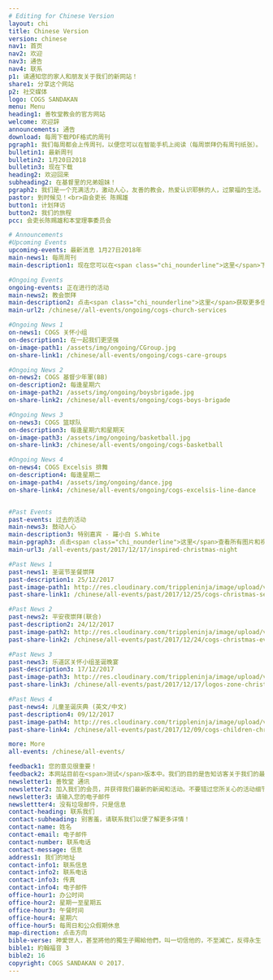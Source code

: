 ```yaml
---
# Editing for Chinese Version
layout: chi
title: Chinese Version
version: chinese
nav1: 首页
nav2: 欢迎
nav3: 通告
nav4: 联系
p1: 请通知您的家人和朋友关于我们的新网站！
share1: 分享这个网站
p2: 社交媒体
logo: COGS SANDAKAN
menu: Menu
heading1: 善牧堂教会的官方网站
welcome: 欢迎辞
announcements: 通告
download: 每周下载PDF格式的周刊
pgraph1: 我们每周都会上传周刊，以便您可以在智能手机上阅读（每周崇拜仍有周刊纸张）。
bulletin1: 最新周刊
bulletin2: 1月20日2018
bulletin3: 现在下载
heading2: 欢迎回来
subheading2: 在基督里的兄弟姐妹！
pgraph2: 我们是一个充满活力，激动人心，友善的教会，热爱认识耶稣的人，过蒙福的生活。我们的教堂位置很容易找到，在未来几年内我们会有很大的计划。所以我们热烈的欢迎您到周六或周日的崇拜,  以便了解更多。我们很乐意见到您！
pastor: 到时候见！<br>由会吏长 陈赐雄
button1: 计划拜访
button2: 我们的旅程
pcc: 会吏长陈赐雄和本堂理事委员会

# Announcements
#Upcoming Events
upcoming-events: 最新消息 1月27日2018年
main-news1: 每周周刊
main-description1: 现在您可以在<span class="chi_nounderline">这里</span>下载最新的周刊!

#Ongoing Events
ongoing-events: 正在进行的活动
main-news2: 教会崇拜
main-description2: 点击<span class="chi_nounderline">这里</span>获取更多信息!
main-url2: /chinese//all-events/ongoing/cogs-church-services

#Ongoing News 1
on-news1: COGS 关怀小组
on-description1: 在一起我们更坚强
on-image-path1: /assets/img/ongoing/CGroup.jpg
on-share-link1: /chinese/all-events/ongoing/cogs-care-groups

#Ongoing News 2
on-news2: COGS 基督少年軍(BB)
on-description2: 每逢星期六
on-image-path2: /assets/img/ongoing/boysbrigade.jpg
on-share-link2: /chinese/all-events/ongoing/cogs-boys-brigade

#Ongoing News 3
on-news3: COGS 篮球队
on-description3: 每逢星期六和星期天
on-image-path3: /assets/img/ongoing/basketball.jpg
on-share-link3: /chinese/all-events/ongoing/cogs-basketball

#Ongoing News 4
on-news4: COGS Excelsis 排舞
on-description4: 每逢星期二
on-image-path4: /assets/img/ongoing/dance.jpg
on-share-link4: /chinese/all-events/ongoing/cogs-excelsis-line-dance


#Past Events
past-events: 过去的活动
main-news3: 鼓动人心
main-description3: 特别嘉宾 - 羅小白 S.White
main-pgraph3: 点击<span class="chi_nounderline">这里</span>查看所有图片和视频！
main-url3: /all-events/past/2017/12/17/inspired-christmas-night

#Past News 1
past-news1: 圣诞节圣餐崇拜
past-description1: 25/12/2017
past-image-path1: http://res.cloudinary.com/trippleninja/image/upload/v1514464675/Christmas%20Day%20Service%2017/christmas1.jpg
past-share-link1: /chinese/all-events/past/2017/12/25/cogs-christmas-service

#Past News 2
past-news2: 平安夜崇拜(联合)
past-description2: 24/12/2017
past-image-path2: http://res.cloudinary.com/trippleninja/image/upload/v1514464898/Christmas%20Eve%20Service%2017/Eve1.jpg
past-share-link2: /chinese/all-events/past/2017/12/24/cogs-christmas-eve-celebration

#Past News 3
past-news3: 乐道区关怀小组圣诞晚宴
past-description3: 17/12/2017
past-image-path3: http://res.cloudinary.com/trippleninja/image/upload/v1514464329/Logos%20Zone%20Christmas%20Dinner%2017/LogosDinner10.jpg
past-share-link3: /chinese/all-events/past/2017/12/17/logos-zone-christmas-dinner

#Past News 4
past-news4: 儿童圣诞庆典 (英文/中文)
past-description4: 09/12/2017
past-image-path4: http://res.cloudinary.com/trippleninja/image/upload/v1514464583/Children%20Christmas%20Celebration%2017/22.jpg
past-share-link4: /chinese/all-events/past/2017/12/09/cogs-children-christmas-celebration

more: More
all-events: /chinese/all-events/

feedback1: 您的意见很重要！
feedback2: 本网站目前在<span>测试</span>版本中。我们的目的是告知访客关于我们的最新活动，新闻和通告。我们感谢您能评价这个网站以获得更好的改进。请点击 <span><a href="https://goo.gl/forms/CMb7j9jtieQ6QbVJ2" target="_blank" class="chi_nounderline">这里</a></span> 并让我们知道您的意见。谢谢！
newsletter1: 善牧堂 通讯
newsletter2: 加入我们的会员，并获得我们最新的新闻和活动。不要错过您所关心的活动细节。
newsletter3: 请输入您的电子邮件
newslettter4: 没有垃圾邮件，只是信息
contact-heading: 联系我们
contact-subheading: 别害羞，请联系我们以便了解更多详情！
contact-name: 姓名
contact-email: 电子邮件
contact-number: 联系电话
contact-message: 信息
address1: 我们的地址
contact-info1: 联系信息
contact-info2: 联系电话
contact-info3: 传真
contact-info4: 电子邮件
office-hour1: 办公时间
office-hour2: 星期一至星期五
office-hour3: 午餐时间
office-hour4: 星期六
office-hour5: 每周日和公众假期休息
map-direction: 点击方向
bible-verse: 神愛世人，甚至將他的獨生子賜給他們，叫一切信他的，不至滅亡，反得永生
bible1: 約翰福音 3
bible2: 16
copyright: COGS SANDAKAN © 2017.
---
```


